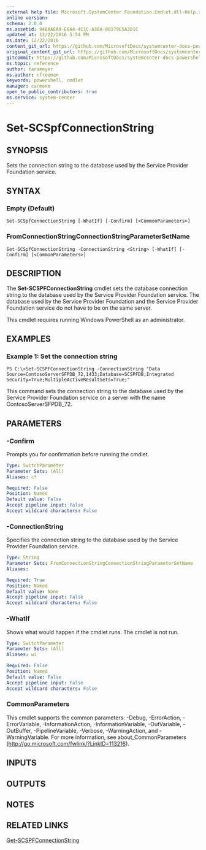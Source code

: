 ```yaml
---
external help file: Microsoft.SystemCenter.Foundation.Cmdlet.dll-Help.xml
online version: 
schema: 2.0.0
ms.assetid: 946AAEA9-E6A4-4C1C-A38A-88179E5A3B1C
updated_at: 12/22/2016 5:54 PM
ms.date: 12/22/2016
content_git_url: https://github.com/MicrosoftDocs/systemcenter-docs-powershell/blob/live/systemcenter-cmdlets/SystemCenter2016/ServiceProviderFoundation/vlatest/Set-SCSPFConnectionString.md
original_content_git_url: https://github.com/MicrosoftDocs/systemcenter-docs-powershell/blob/live/systemcenter-cmdlets/SystemCenter2016/ServiceProviderFoundation/vlatest/Set-SCSPFConnectionString.md
gitcommit: https://github.com/MicrosoftDocs/systemcenter-docs-powershell/blob/17c3a51bd892aad46c731d9f381f0704b4815004/systemcenter-cmdlets/SystemCenter2016/ServiceProviderFoundation/vlatest/Set-SCSPFConnectionString.md
ms.topic: reference
author: tarameyer
ms.author: cfreeman
keywords: powershell, cmdlet
manager: carmonm
open_to_public_contributors: true
ms.service: system-center
---
```


# Set-SCSpfConnectionString

## SYNOPSIS
Sets the connection string to the database used by the Service Provider Foundation service.

## SYNTAX

### Empty (Default)
```
Set-SCSpfConnectionString [-WhatIf] [-Confirm] [<CommonParameters>]
```

### FromConnectionStringConnectionStringParameterSetName
```
Set-SCSpfConnectionString -ConnectionString <String> [-WhatIf] [-Confirm] [<CommonParameters>]
```

## DESCRIPTION
The **Set-SCSPFConnectionString** cmdlet sets the database connection string to the database used by the Service Provider Foundation service.
The database used by the Service Provider Foundation and the Service Provider Foundation service do not have to be on the same server.

This cmdlet requires running Windows PowerShell as an administrator.

## EXAMPLES

### Example 1: Set the connection string
```
PS C:\>Set-SCSPFConnectionString -ConnectionString "Data Source=ContosoServerSFPDB_72,1433;Database=SCSPFDB;Integrated Security=True;MultipleActiveResultSets=True;"
```

This command sets the connection string to the database used by the Service Provider Foundation service on a server with the name ContosoServerSFPDB_72.

## PARAMETERS

### -Confirm
Prompts you for confirmation before running the cmdlet.

```yaml
Type: SwitchParameter
Parameter Sets: (All)
Aliases: cf

Required: False
Position: Named
Default value: False
Accept pipeline input: False
Accept wildcard characters: False
```

### -ConnectionString
Specifies the connection string to the database used by the Service Provider Foundation service.

```yaml
Type: String
Parameter Sets: FromConnectionStringConnectionStringParameterSetName
Aliases: 

Required: True
Position: Named
Default value: None
Accept pipeline input: False
Accept wildcard characters: False
```

### -WhatIf
Shows what would happen if the cmdlet runs.
The cmdlet is not run.

```yaml
Type: SwitchParameter
Parameter Sets: (All)
Aliases: wi

Required: False
Position: Named
Default value: False
Accept pipeline input: False
Accept wildcard characters: False
```

### CommonParameters
This cmdlet supports the common parameters: -Debug, -ErrorAction, -ErrorVariable, -InformationAction, -InformationVariable, -OutVariable, -OutBuffer, -PipelineVariable, -Verbose, -WarningAction, and -WarningVariable. For more information, see about_CommonParameters (http://go.microsoft.com/fwlink/?LinkID=113216).

## INPUTS

## OUTPUTS

## NOTES

## RELATED LINKS

[Get-SCSPFConnectionString](xref:SystemCenter2016/ServiceProviderFoundation/vlatest/Get-SCSPFConnectionString.md)

